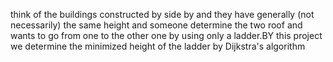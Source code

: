 think of the buildings constructed by side by and they have generally (not necessarily) the same height and someone determine the two roof and wants to go from one to the other one by using only a ladder.BY this project we determine the minimized height of the ladder by Dijkstra's algorithm 
